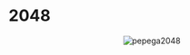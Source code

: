 # 2048 

<p align="center">
  <img src="https://github.com/xholy6/vkinterntask2048/assets/114953475/e90c20c8-37e6-4604-b396-359d846d0046" alt="pepega2048">
</p>
